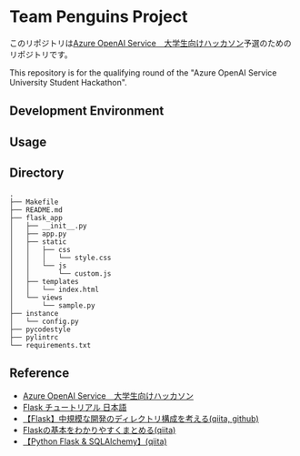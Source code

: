 # Team Penguins Project
このリポジトリは[Azure OpenAI Service　大学生向けハッカソン](https://hackathon2024xseedshub.peatix.com/)予選のためのリポジトリです。

This repository is for the qualifying round of the "Azure OpenAI Service University Student Hackathon".

## Development Environment

## Usage

## Directory
```
.
├── Makefile
├── README.md
├── flask_app
│   ├── __init__.py
│   ├── app.py
│   ├── static
│   │   ├── css
│   │   │   └── style.css
│   │   └── js
│   │       └── custom.js
│   ├── templates
│   │   └── index.html
│   └── views
│       └── sample.py
├── instance
│   └── config.py
├── pycodestyle
├── pylintrc
└── requirements.txt
```

## Reference
- [Azure OpenAI Service　大学生向けハッカソン](https://hackathon2024xseedshub.peatix.com/)
- [Flask チュートリアル 日本語](https://msiz07-flask-docs-ja.readthedocs.io/ja/latest/index.html)
- [【Flask】中規模な開発のディレクトリ構成を考える(qiita, github)](https://github.com/Koichi73/Flask-Template)
- [Flaskの基本をわかりやすくまとめる(qiita)](https://qiita.com/gold-kou/items/00e265aadc2112b0f56a)
- [【Python Flask & SQLAlchemy】(qiita)](https://qiita.com/Bashi50/items/e3459ca2a4661ce5dac6)